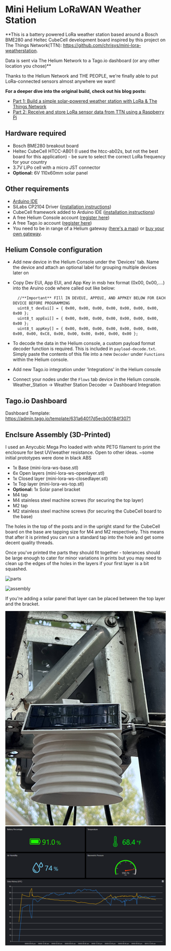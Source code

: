 # Mini Helium LoRaWAN Weather Station

**This is a battery powered LoRa weather station based around a Bosch BME280 and Heltec CubeCell development board inspired by this project on The Things Network(TTN): https://github.com/chrisys/mini-lora-weatherstation. 

Data is sent via The Helium Network to a Tago.io dashboard (or any other location you chose)**

Thanks to the Helium Network and THE PEOPLE, we're finally able to put LoRa-connected sensors almost anywhere we want! 

**For a deeper dive into the original build, check out his blog posts:**
* [Part 1: Build a simple solar-powered weather station with LoRa & The Things Network](https://www.balena.io/blog/build-a-simple-solar-powered-weather-station-with-lora-the-things-network/)
* [Part 2: Receive and store LoRa sensor data from TTN using a Raspberry Pi](https://www.balena.io/blog/receive-and-store-lora-sensor-data-from-ttn-using-a-raspberry-pi/)

## Hardware required
* Bosch BME280 breakout board 
* Heltec CubeCell HTCC-AB01 (I used the htcc-ab02s, but not the best board for this application) - be sure to select the correct LoRa frequency for your country
* 3.7V LiPo cell with a micro JST connector
* **Optional:** 6V 110x60mm solar panel 

## Other requirements
* [Arduino IDE](https://www.arduino.cc/en/main/software)
* SiLabs CP2104 Driver ([installation instructions](https://heltec-automation-docs.readthedocs.io/en/latest/general/establish_serial_connection.html))
* CubeCell framework added to Arduino IDE ([installation instructions](https://heltec-automation-docs.readthedocs.io/en/latest/cubecell/quick_start.html))
* A free Helium Console account ([register here](https://console.helium.com/))
* A free Tago.io account ([register here](https://tago.io/))
* You need to be in range of a Helium gateway ([here's a map](https://explorer.helium.com/)) or [buy your own gateway](https://www.helium.com/mine#hotspots).

## Helium Console configuration
* Add new device in the Helium Console under the 'Devices' tab. Name the device and attach an optional label for grouping multiple devices later on
* Copy Dev EUI, App EUI, and App Key in msb hex format (0x00, 0x00,....) into the Aruino code where called out like below:

        //**Important** FIll IN DEVEUI, APPEUI, AND APPKEY BELOW FOR EACH DEVICE BEFORE PROGRAMMING
        uint8_t devEui[] = { 0x00, 0x00, 0x00, 0x00, 0x00, 0x00, 0x00, 0x00 };
        uint8_t appEui[] = { 0x00, 0x00, 0x00, 0x00, 0x00, 0x00, 0x00, 0x00 };
        uint8_t appKey[] = { 0x00, 0x00, 0x00, 0x00, 0x00, 0x00, 0x00, 0x00, 0x00, 0xC8, 0x00, 0x00, 0x00, 0x00, 0x00, 0x00 };
        
* To decode the data in the Helium console, a custom payload format decoder function is required. This is included in `payload-decode.txt`. Simply paste the contents of this file into a new `Decoder`  under `Functions` within the Helium console.
* Add new Tago.io integration under 'Integrations' in the Helium console
* Connect your nodes under the `Flows` tab device in the Helium console. Weather_Station -> Weather Station Decoder -> Dashboard Integration

## Tago.io Dashboard
Dashboard Template: https://admin.tago.io/template/631a64017d5ecb00184f3071

## Enclsure Assembly (3D-Printed)
I used an Anycubic Mega Pro loaded with white PETG filament to print the enclosure for best UV/weather resistance. Open to other ideas. ~some initial prototypes were done in black ABS

* 1x Base (mini-lora-ws-base.stl)
* 6x Open layers (mini-lora-ws-openlayer.stl)
* 1x Closed layer (mini-lora-ws-closedlayer.stl)
* 1x Top layer (mini-lora-ws-top.stl)
* **Optional:** 1x Solar panel bracket
* M4 tap
* M4 stainless steel machine screws (for securing the top layer)
* M2 tap
* M2 stainless steel machine screws (for securing the CubeCell board to the base)

The holes in the top of the posts and in the upright stand for the CubeCell board on the base are tapping size for M4 and M2 respectively. This means that after it is printed you can run a standard tap into the hole and get some decent quality threads.

Once you've printed the parts they should fit together - tolerances should be large enough to cater for minor variations in prints but you may need to clean up the edges of the holes in the layers if your first layer is a bit squashed.

![parts](https://raw.githubusercontent.com/maritimeblockchain/helium-weather-station/main/assets/parts.png)

![assembly](https://raw.githubusercontent.com/maritimeblockchain/helium-weather-station/main/assets/assembly.png)

If you're adding a solar panel that layer can be placed between the top layer and the bracket.

![finished](https://raw.githubusercontent.com/maritimeblockchain/helium-weather-station/main/assets/install.jpg)
![dashboard](https://raw.githubusercontent.com/maritimeblockchain/helium-weather-station/main/assets/dashboard.png) 
